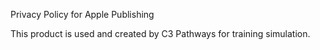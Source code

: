 
Privacy Policy for Apple Publishing

This product is used and created by C3 Pathways for training simulation.
